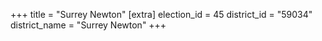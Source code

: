 +++
title = "Surrey Newton"
[extra]
election_id = 45
district_id = "59034"
district_name = "Surrey Newton"
+++
